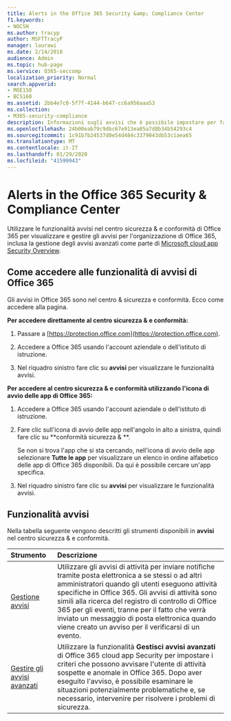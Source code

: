 ```yaml
---
title: Alerts in the Office 365 Security &amp; Compliance Center
f1.keywords:
- NOCSH
ms.author: tracyp
author: MSFTTracyP
manager: laurawi
ms.date: 2/14/2018
audience: Admin
ms.topic: hub-page
ms.service: O365-seccomp
localization_priority: Normal
search.appverid:
- MOE150
- BCS160
ms.assetid: 2bb4e7c0-5f7f-4144-b647-cc6a956aaa53
ms.collection:
- M365-security-compliance
description: Informazioni sugli avvisi che è possibile impostare per facilitare la sicurezza in Office 365.
ms.openlocfilehash: 24b00eab79c9dbc67e913ea05a7d8b34b54293c4
ms.sourcegitcommit: 1c91b7b24537d0e54d484c3379043db53c1aea65
ms.translationtype: MT
ms.contentlocale: it-IT
ms.lasthandoff: 01/29/2020
ms.locfileid: "41599943"
---
```

# <a name="alerts-in-the-office-365-security-amp-compliance-center"></a>Alerts in the Office 365 Security &amp; Compliance Center

Utilizzare le funzionalità avvisi nel centro sicurezza &amp; e conformità di Office 365 per visualizzare e gestire gli avvisi per l'organizzazione di Office 365, inclusa la gestione degli avvisi avanzati come parte di [Microsoft cloud app Security Overview](https://docs.microsoft.com/cloud-app-security/what-is-cloud-app-security).
  
## <a name="how-to-get-to-the-office-365-alerts-features"></a>Come accedere alle funzionalità di avvisi di Office 365

Gli avvisi in Office 365 sono nel centro &amp; sicurezza e conformità. Ecco come accedere alla pagina.
  
 **Per accedere direttamente al centro sicurezza &amp; e conformità:**
  
1. Passare a [https://protection.office.com](https://protection.office.com).
    
2. Accedere a Office 365 usando l'account aziendale o dell'istituto di istruzione. 
    
3. Nel riquadro sinistro fare clic su **avvisi** per visualizzare le funzionalità avvisi. 
    
 **Per accedere al centro sicurezza &amp; e conformità utilizzando l'icona di avvio delle app di Office 365:**
  
1. Accedere a Office 365 usando l'account aziendale o dell'istituto di istruzione. 
    
2. Fare clic sull'icona di avvio delle app nell'angolo in alto a sinistra, quindi fare clic su **conformità sicurezza &amp; **.
    
    Se non si trova l'app che si sta cercando, nell'icona di avvio delle app selezionare **Tutte le app** per visualizzare un elenco in ordine alfabetico delle app di Office 365 disponibili. Da qui è possibile cercare un'app specifica. 
    
3. Nel riquadro sinistro fare clic su **avvisi** per visualizzare le funzionalità avvisi. 
    
## <a name="alerts-features"></a>Funzionalità avvisi

Nella tabella seguente vengono descritti gli strumenti disponibili in **avvisi** nel centro sicurezza &amp; e conformità. 
  
|**Strumento**|**Descrizione**|
|:-----|:-----|
|[Gestione avvisi](../../compliance/create-activity-alerts.md) <br/> |Utilizzare gli avvisi di attività per inviare notifiche tramite posta elettronica a se stessi o ad altri amministratori quando gli utenti eseguono attività specifiche in Office 365. Gli avvisi di attività sono simili alla ricerca del registro di controllo di Office 365 per gli eventi, tranne per il fatto che verrà inviato un messaggio di posta elettronica quando viene creato un avviso per il verificarsi di un evento.  <br/> |
|[Gestire gli avvisi avanzati](https://docs.microsoft.com/cloud-app-security/what-is-cloud-app-security) <br/> |Utilizzare la funzionalità **Gestisci avvisi avanzati** di Office 365 cloud app Security per impostare i criteri che possono avvisare l'utente di attività sospette e anomale in Office 365. Dopo aver eseguito l'avviso, è possibile esaminare le situazioni potenzialmente problematiche e, se necessario, intervenire per risolvere i problemi di sicurezza.  <br/> |
   

